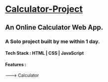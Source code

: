 # [Calculator-Project](https://akashkmt.github.io/Calculator-Project/)

<h2>An Online Calculator Web App.</h2>
<h3>A Solo project built by me within 1 day.</h3>
<h4>Tech Stack : HTML | CSS | JavaScript </h4>
<h4>Features : </h4>
<p>---> Calculator</p>

